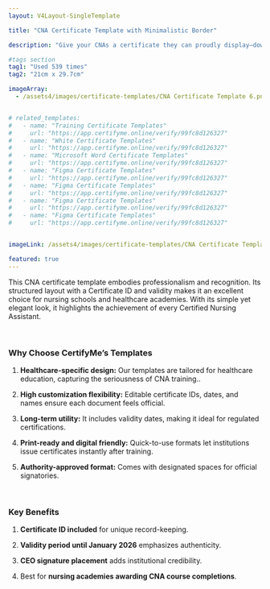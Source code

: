 ```yaml
---
layout: V4Layout-SingleTemplate

title: "CNA Certificate Template with Minimalistic Border"

description: "Give your CNAs a certificate they can proudly display—download this editable CNA template and start customizing today."

#tags section
tag1: "Used 539 times"
tag2: "21cm x 29.7cm"

imageArray:
  - /assets4/images/certificate-templates/CNA Certificate Template 6.png


# related_templates:
#   - name: "Training Certificate Templates"
#     url: "https://app.certifyme.online/verify/99fc8d126327"
#   - name: "White Certificate Templates"
#     url: "https://app.certifyme.online/verify/99fc8d126327"
#   - name: "Microsoft Word Certificate Templates"
#     url: "https://app.certifyme.online/verify/99fc8d126327"
#   - name: "Figma Certificate Templates"
#     url: "https://app.certifyme.online/verify/99fc8d126327"  
#   - name: "Figma Certificate Templates"
#     url: "https://app.certifyme.online/verify/99fc8d126327"  
#   - name: "Figma Certificate Templates"
#     url: "https://app.certifyme.online/verify/99fc8d126327"  
#   - name: "Figma Certificate Templates"
#     url: "https://app.certifyme.online/verify/99fc8d126327"        


imageLink: /assets4/images/certificate-templates/CNA Certificate Template 6.png

featured: true
---
```


This CNA certificate template embodies professionalism and recognition. Its structured layout with a Certificate ID and validity makes it an excellent choice for nursing schools and healthcare academies. With its simple yet elegant look, it highlights the achievement of every Certified Nursing Assistant.

<br>

### Why Choose CertifyMe’s Templates

1. **Healthcare-specific design:** Our templates are tailored for healthcare education, capturing the seriousness of CNA training..

1. **High customization flexibility:** Editable certificate IDs, dates, and names ensure each document feels official.

1. **Long-term utility:** It includes validity dates, making it ideal for regulated certifications.

1. **Print-ready and digital friendly:** Quick-to-use formats let institutions issue certificates instantly after training.

1. **Authority-approved format:** Comes with designated spaces for official signatories.

<br>

### Key Benefits

1. **Certificate ID included** for unique record-keeping.

1. **Validity period until January 2026** emphasizes authenticity.

1. **CEO signature placement** adds institutional credibility.

1. Best for **nursing academies awarding CNA course completions**.
